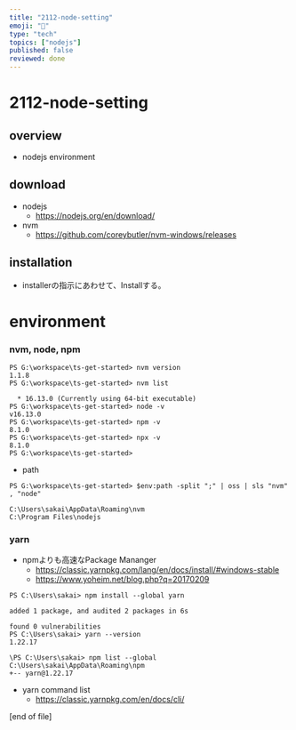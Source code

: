 ```yaml
---
title: "2112-node-setting"
emoji: "🎃"
type: "tech"
topics: ["nodejs"]
published: false
reviewed: done
---
```

# 2112-node-setting

## overview
- nodejs environment

## download
- nodejs
  - https://nodejs.org/en/download/
- nvm
  - https://github.com/coreybutler/nvm-windows/releases

## installation
- installerの指示にあわせて、Installする。
  
# environment
### nvm, node, npm
```
PS G:\workspace\ts-get-started> nvm version
1.1.8
PS G:\workspace\ts-get-started> nvm list

  * 16.13.0 (Currently using 64-bit executable)
PS G:\workspace\ts-get-started> node -v
v16.13.0
PS G:\workspace\ts-get-started> npm -v
8.1.0
PS G:\workspace\ts-get-started> npx -v
8.1.0
PS G:\workspace\ts-get-started>
```
- path 
```
PS G:\workspace\ts-get-started> $env:path -split ";" | oss | sls "nvm" , "node"

C:\Users\sakai\AppData\Roaming\nvm
C:\Program Files\nodejs
```

### yarn
- npmよりも高速なPackage Mananger 
  - https://classic.yarnpkg.com/lang/en/docs/install/#windows-stable
  - https://www.yoheim.net/blog.php?q=20170209
```
PS C:\Users\sakai> npm install --global yarn

added 1 package, and audited 2 packages in 6s

found 0 vulnerabilities
PS C:\Users\sakai> yarn --version
1.22.17
```

```
\PS C:\Users\sakai> npm list --global
C:\Users\sakai\AppData\Roaming\npm
+-- yarn@1.22.17
```

- yarn command list
  - https://classic.yarnpkg.com/en/docs/cli/

[end of file]